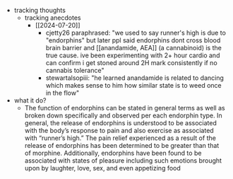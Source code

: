   * tracking thoughts
    * tracking anecdotes
      * [[2024-07-20]]
        * cjetty26 paraphrased: "we used to say runner's high is due to "endorphins" but later ppl said endorphins dont cross blood brain barrier and [[anandamide, AEA]] (a cannabinoid) is the true cause. ive been experimenting with 2+ hour cardio and can confirm i get stoned around 2H mark consistently if no cannabis tolerance"
        * stewartalsopiii: "he learned anandamide is related to dancing which makes sense to him how similar state is to weed once in the flow"
  * what it do?
    * The function of endorphins can be stated in general terms as well as broken down specifically and observed per each endorphin type. In general, the release of endorphins is understood to be associated with the body’s response to pain and also exercise as associated with “runner’s high.” The pain relief experienced as a result of the release of endorphins has been determined to be greater than that of morphine. Additionally, endorphins have been found to be associated with states of pleasure including such emotions brought upon by laughter, love, sex, and even appetizing food